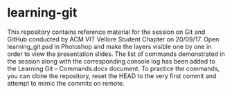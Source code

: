 # learning-git

This repository contains reference material for the session on Git and GitHub conducted by ACM VIT Vellore Student Chapter on 
20/09/17. Open learning_git.psd in Photoshop and make the layers visible one by one in order to view the presentation slides. 
The list of commands demonstrated in the session along with the corresponding console log has been added to the Learning Git – Commands.docx
document. To practice the commands, you can clone the repository, reset the HEAD to the very first commit and attempt to mimic 
the commits on remote.
